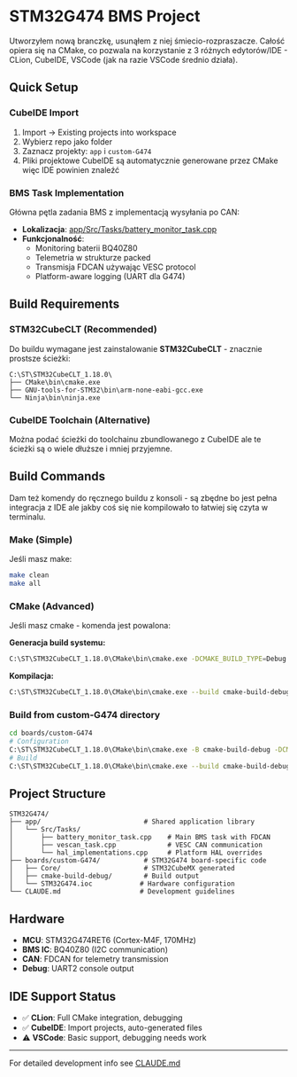 # STM32G474 BMS Project

Utworzyłem nową branczkę, usunąłem z niej śmiecio-rozpraszacze. Całość opiera się na CMake, co pozwala na korzystanie z 3 różnych edytorów/IDE - CLion, CubeIDE, VSCode (jak na razie VSCode średnio działa).

## Quick Setup

### CubeIDE Import
1. Import → Existing projects into workspace
2. Wybierz repo jako folder
3. Zaznacz projekty: `app` i `custom-G474` 
4. Pliki projektowe CubeIDE są automatycznie generowane przez CMake więc IDE powinien znaleźć

### BMS Task Implementation
Główna pętla zadania BMS z implementacją wysyłania po CAN:
- **Lokalizacja**: [app/Src/Tasks/battery_monitor_task.cpp](https://github.com/Girmoire/STM32G474/blob/feature/vescan-comunication-on-custom-G474/app/Src/Tasks/battery_monitor_task.cpp)
- **Funkcjonalność**: 
  - Monitoring baterii BQ40Z80
  - Telemetria w strukturze packed
  - Transmisja FDCAN używając VESC protocol
  - Platform-aware logging (UART dla G474)

## Build Requirements

### STM32CubeCLT (Recommended)
Do buildu wymagane jest zainstalowanie **STM32CubeCLT** - znacznie prostsze ścieżki:
```
C:\ST\STM32CubeCLT_1.18.0\
├── CMake\bin\cmake.exe
├── GNU-tools-for-STM32\bin\arm-none-eabi-gcc.exe
└── Ninja\bin\ninja.exe
```

### CubeIDE Toolchain (Alternative) 
Można podać ścieżki do toolchainu zbundlowanego z CubeIDE ale te ścieżki są o wiele dłuższe i mniej przyjemne.

## Build Commands

Dam też komendy do ręcznego buildu z konsoli - są zbędne bo jest pełna integracja z IDE ale jakby coś się nie kompilowało to łatwiej się czyta w terminalu.

### Make (Simple)
Jeśli masz make:
```bash
make clean
make all
```

### CMake (Advanced)
Jeśli masz cmake - komenda jest powalona:

**Generacja build systemu:**
```bash
C:\ST\STM32CubeCLT_1.18.0\CMake\bin\cmake.exe -DCMAKE_BUILD_TYPE=Debug -DCMAKE_MAKE_PROGRAM=C:/ST/STM32CubeCLT_1.18.0/Ninja/bin/ninja.exe -DCMAKE_C_COMPILER=C:/ST/STM32CubeCLT_1.18.0/GNU-tools-for-STM32/bin/arm-none-eabi-gcc.exe -DCMAKE_CXX_COMPILER=C:/ST/STM32CubeCLT_1.18.0/GNU-tools-for-STM32/bin/arm-none-eabi-c++.exe -G Ninja -S . -B cmake-build-debug
```

**Kompilacja:**
```bash
C:\ST\STM32CubeCLT_1.18.0\CMake\bin\cmake.exe --build cmake-build-debug --target STM32G474 -j 10
```

### Build from custom-G474 directory
```bash
cd boards/custom-G474
# Configuration
C:\ST\STM32CubeCLT_1.18.0\CMake\bin\cmake.exe -B cmake-build-debug -DCMAKE_BUILD_TYPE=Debug -G Ninja
# Build  
C:\ST\STM32CubeCLT_1.18.0\CMake\bin\cmake.exe --build cmake-build-debug --target STM32G474 -j 10
```

## Project Structure

```
STM32G474/
├── app/                          # Shared application library
│   └── Src/Tasks/
│       ├── battery_monitor_task.cpp    # Main BMS task with FDCAN
│       ├── vescan_task.cpp             # VESC CAN communication  
│       └── hal_implementations.cpp     # Platform HAL overrides
├── boards/custom-G474/           # STM32G474 board-specific code
│   ├── Core/                     # STM32CubeMX generated
│   ├── cmake-build-debug/        # Build output
│   └── STM32G474.ioc            # Hardware configuration
└── CLAUDE.md                    # Development guidelines
```

## Hardware
- **MCU**: STM32G474RET6 (Cortex-M4F, 170MHz)
- **BMS IC**: BQ40Z80 (I2C communication)
- **CAN**: FDCAN for telemetry transmission
- **Debug**: UART2 console output

## IDE Support Status
- ✅ **CLion**: Full CMake integration, debugging
- ✅ **CubeIDE**: Import projects, auto-generated files  
- ⚠️ **VSCode**: Basic support, debugging needs work

---
For detailed development info see [CLAUDE.md](CLAUDE.md)